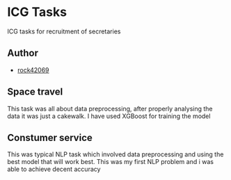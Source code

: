 # ICG Tasks

ICG tasks for recruitment of secretaries 


## Author

- [rock42069](https://www.github.com/rock42069)


## Space travel

This task was all about data preprocessing, after properly analysing the data it was just a cakewalk. 
I have used XGBoost for training the model 


## Constumer service 

This was typical NLP task which involved data preprocessing and using the best model that will work best. 
This was my first NLP problem and i was able to achieve decent accuracy
